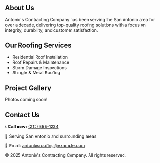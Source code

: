 
<section id="about">
  <h2>About Us</h2>
  <p>Antonio's Contracting Company has been serving the San Antonio area for over a decade, delivering top-quality roofing solutions with a focus on integrity, durability, and customer satisfaction.</p>
</section>

<section id="services">
  <h2>Our Roofing Services</h2>
  <ul>
    <li>Residential Roof Installation</li>
    <li>Roof Repairs & Maintenance</li>
    <li>Storm Damage Inspections</li>
    <li>Shingle & Metal Roofing</li>
  </ul>
</section>

<section id="gallery">
  <h2>Project Gallery</h2>
  <p>Photos coming soon!</p>
</section>

<section id="contact">
  <h2>Contact Us</h2>
  <p>📞 <strong>Call now:</strong> <a href="tel:+12125551234">(212) 555-1234</a></p>
  <p>📍 Serving San Antonio and surrounding areas</p>
  <p>📧 Email: <a href="mailto:antoniosroofing@example.com">antoniosroofing@example.com</a></p>
</section>

<footer>
  <p>&copy; 2025 Antonio's Contracting Company. All rights reserved.</p>
</footer>

</body>
</html>
